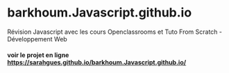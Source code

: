 # barkhoum.Javascript.github.io
Révision Javascript avec les cours Openclassrooms et Tuto  From Scratch - Développement Web
#### voir le projet en ligne https://sarahgues.github.io/barkhoum.Javascript.github.io/
